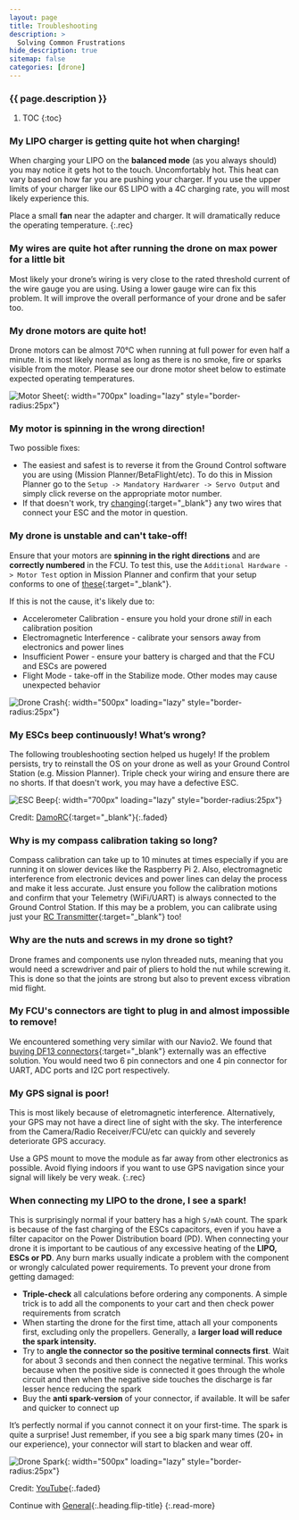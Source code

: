 ```yaml
---
layout: page
title: Troubleshooting
description: >
  Solving Common Frustrations
hide_description: true
sitemap: false
categories: [drone]
---
```



<h3 class="faded">{{ page.description }}</h3>


1. TOC
{:toc}


### My LIPO charger is getting quite hot when charging!

When charging your LIPO on the **balanced mode** (as you always should) you may notice it gets hot to the touch. Uncomfortably hot. 
This heat can vary based on how far you are pushing your charger. If you use the upper limits of your charger like our 6S LIPO with a 4C charging rate, you will most likely experience this. 

Place a small **fan** near the adapter and charger. It will dramatically reduce the operating temperature.
{:.rec}

### My wires are quite hot after running the drone on max power for a little bit

Most likely your drone’s wiring is very close to the rated threshold current of the wire gauge you are using. Using a lower gauge wire can fix this problem. It will improve the overall performance of your drone and be safer too.

### My drone motors are quite hot! 

Drone motors can be almost 70&deg;C when running at full power for even half a minute. It is most likely normal as long as there is no smoke, fire or sparks visible from the motor. Please see our drone motor sheet below to estimate expected operating temperatures.

![Motor Sheet](/assets/blog/drone_motor_specs.jpeg){: width="700px" loading="lazy" style="border-radius:25px"}

### My motor is spinning in the wrong direction!

Two possible fixes:
* The easiest and safest is to reverse it from the Ground Control software you are using (Mission Planner/BetaFlight/etc). To do this in Mission Planner go to the `Setup -> Mandatory Hardwarer -> Servo Output` and simply click reverse on the appropriate motor number. 
* If that doesn't work, try [changing][spin]{:target="_blank"} any two wires that connect your ESC and the motor in question.

### My drone is unstable and can't take-off!

Ensure that your motors are __spinning in the right directions__ and are __correctly numbered__ in the FCU. To test this, use the `Additional Hardware -> Motor Test` option in Mission Planner and confirm that your setup conforms to one of [these][motortest]{:target="_blank"}. 

If this is not the cause, it's likely due to:
* Accelerometer Calibration - ensure you hold your drone *still* in each calibration position
* Electromagnetic Interference - calibrate your sensors away from electronics and power lines
* Insufficient Power - ensure your battery is charged and that the FCU and ESCs are powered
* Flight Mode - take-off in the Stabilize mode. Other modes may cause unexpected behavior

![Drone Crash](/assets/blog/drone_crash.gif){: width="500px" loading="lazy" style="border-radius:25px"}

### My ESCs beep continuously! What’s wrong?

The following troubleshooting section helped us hugely! If the problem persists, try to reinstall the OS on your drone as well as your Ground Control Station (e.g. Mission Planner). Triple check your wiring and ensure there are no shorts. If that doesn't work, you may have a defective ESC.

![ESC Beep](/assets/blog/drone_esc_beep.jpg){: width="700px" loading="lazy" style="border-radius:25px"}

Credit: [DamoRC][ESCError]{:target="_blank"}{:.faded}

### Why is my compass calibration taking so long?

Compass calibration can take up to 10 minutes at times especially if you are running it on slower devices like the Raspberry Pi 2. Also, electromagnetic interference from electronic devices and power lines can delay the process and make it less accurate. Just ensure you follow the calibration motions and confirm that your Telemetry (WiFi/UART) is always connected to the Ground Control Station. If this may be a problem, you can calibrate using just your [RC Transmitter][compass]{:target="_blank"} too!

### Why are the nuts and screws in my drone so tight?

Drone frames and components use nylon threaded nuts, meaning that you would need a screwdriver and pair of pliers to hold the nut while screwing it. This is done so that the joints are strong but also to prevent excess vibration mid flight.

### My FCU's connectors are tight to plug in and almost impossible to remove!

We encountered something very similar with our Navio2. We found that [buying DF13 connectors][DF13]{:target="_blank"} externally was an effective solution. You would need two 6 pin connectors and one 4 pin connector for UART, ADC ports and I2C port respectively.

### My GPS signal is poor!

This is most likely because of eletromagnetic interference. Alternatively, your GPS may not have a direct line of sight with the sky. The interference from the Camera/Radio Receiver/FCU/etc can quickly and severely deteriorate GPS accuracy. 

Use a GPS mount to move the module as far away from other electronics as possible. Avoid flying indoors if you want to use GPS navigation since your signal will likely be very weak.
{:.rec}

### When connecting my LIPO to the drone, I see a spark! 

This is surprisingly normal if your battery has a high `S/mAh` count. The spark is because of the fast charging of the ESCs capacitors, even if you have a filter capacitor on the Power Distribution board (PD). When connecting your drone it is important to be cautious of any excessive heating of the **LIPO, ESCs or PD**. Any burn marks usually indicate a problem with the component or wrongly calculated power requirements. To prevent your drone from getting damaged:

* __Triple-check__ all calculations before ordering any components. A simple trick is to add all the components to your cart and then check power requirements from scratch
* When starting the drone for the first time, attach all your components first, excluding only the propellers. Generally, a __larger load will reduce the spark intensity.__
* Try to __angle the connector so the positive terminal connects first__. Wait for about 3 seconds and then connect the negative terminal. This works because when the positive side is connected it goes through the whole circuit and then when the negative side touches the discharge is far lesser hence reducing the spark
* Buy the __anti spark-version__ of your connector, if available. It will be safer and quicker to connect up

It’s perfectly normal if you cannot connect it on your first-time. The spark is quite a surprise! Just remember, if you see a big spark many times (20+ in our experience), your connector will start to blacken and wear off.

![Drone Spark](/assets/blog/drone_spark.gif){: width="500px" loading="lazy" style="border-radius:25px"}

Credit: [YouTube](https://youtu.be/xF8GqpqKYlA){:.faded}

Continue with [General](../general){:.heading.flip-title}
{:.read-more}

[ESCError]: https://forum.flitetest.com/index.php?threads/esc-constant-beep-no-solution.39196/
[DF13]: https://www.aliexpress.com/item/32718835617.html?spm=a2g0o.search0304.0.0.5d91529e94SY3E&algo_pvid=9ae26a45-bb46-4851-b06a-39f6129bf055&algo_exp_id=9ae26a45-bb46-4851-b06a-39f6129bf055-0
[motortest]: https://ardupilot.org/copter/docs/connect-escs-and-motors.html
[spin]: https://oscarliang.com/change-motor-spin-direction-quadcopter/
[compass]: https://ardupilot.org/copter/docs/common-compass-calibration-in-mission-planner.html#onboard-calibration-using-stick-gestures-no-gcs
